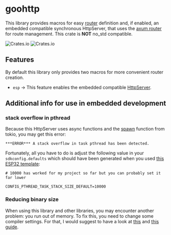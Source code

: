 # goohttp

This library provides macros for easy [router](https://docs.rs/axum/latest/axum/routing/struct.Router.html) definition and, if enabled, an embedded compatible synchronous HttpServer, that uses the [axum router](https://docs.rs/axum/latest/axum/routing/struct.Router.html) for route management. This crate is **NOT** no_std compatible. 

![Crates.io](https://img.shields.io/crates/v/goohttp) ![Crates.io](https://img.shields.io/crates/l/goohttp)

## Features

By default this library only provides two macros for more convenient router creation.

- `esp` -> This feature enables the embedded compatible [HttpServer](./src/http_server.rs).

## Additional info for use in embedded development

### stack overflow in pthread

Because this HttpServer uses async functions and the [spawn](https://docs.rs/tokio/latest/tokio/task/fn.spawn.html) function from tokio, you may get this error:

```text
***ERROR*** A stack overflow in task pthread has been detected.
```

Fortunately, all you have to do is adjust the following value in your `sdkconfig.defaults` which should have been generated when you used
[this ESP32 template](https://github.com/esp-rs/esp-idf-template):

```text
# 10000 has worked for my project so far but you can probably set it far lower

CONFIG_PTHREAD_TASK_STACK_SIZE_DEFAULT=10000
```

### Reducing binary size

When using this library and other libraries, you may encounter another problem: you run out of memory. To fix this, you need to change some compiler settings. For that, I
would suggest to have a look at [this](https://github.com/johnthagen/min-sized-rust) and [this guide](https://docs.rust-embedded.org/book/unsorted/speed-vs-size.html).
